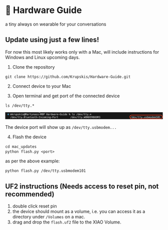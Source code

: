 # 🧭 Hardware Guide

a tiny always on wearable for your conversations

## Update using just a few lines!

For now this most likely works only with a Mac, will include instructions for
Windows and Linux upcoming days.

1. Clone the repository

```
git clone https://github.com/Krupskis/Hardware-Guide.git
```

2. Connect device to your Mac

3. Open terminal and get port of the connected device

```
ls /dev/tty.*
```

![Serial devices list](/images/macport.png)

The device port will show up as `/dev/tty.usbmodem...`

4. Flash the device

```
cd mac_updates
python flash.py <port>
```

as per the above example:

```
python flash.py /dev/tty.usbmodem101
```

## UF2 instructions (Needs access to reset pin, not recommended)

1. double click reset pin
2. the device should mount as a volume, i.e. you can access it as a directory under `/Volumes` on a mac.
3. drag and drop the `flash.uf2` file to the XIAO Volume.
